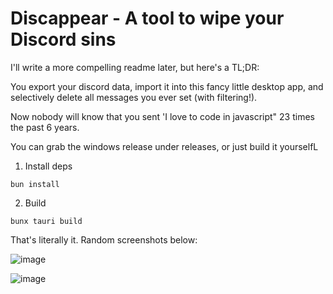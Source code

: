 # Discappear - A tool to wipe your Discord sins

I'll write a more compelling readme later, but here's a TL;DR:

You export your discord data, import it into this fancy little desktop app, and selectively delete all messages you ever set (with filtering!).

Now nobody will know that you sent 'I love to code in javascript" 23 times the past 6 years.

You can grab the windows release under releases, or just build it yourselfL

1. Install deps
```
bun install
```
2. Build
```
bunx tauri build
```

That's literally it.
Random screenshots below:


![image](https://github.com/user-attachments/assets/0bfa4720-8e70-43c1-b30e-ba66e37f0990)

![image](https://github.com/user-attachments/assets/d149c7cc-ad03-473d-8852-fa067b91059b)
